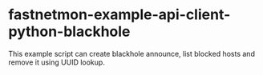 # fastnetmon-example-api-client-python-blackhole
This example script can create blackhole announce, list blocked hosts and remove it using UUID lookup.
